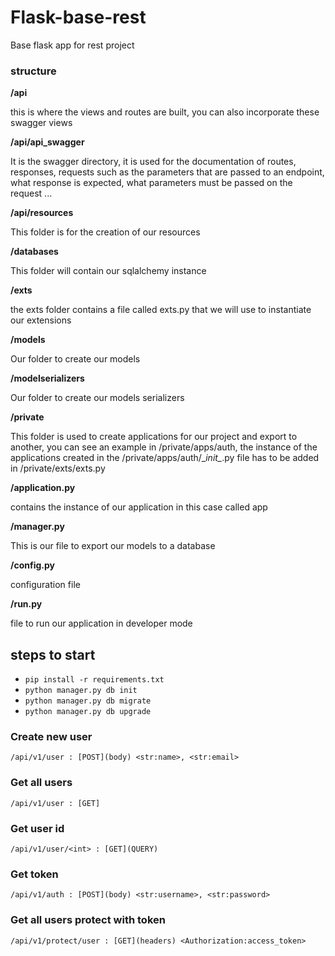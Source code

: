 # Flask-base-rest
Base flask app for rest project

### structure

**/api**

this is where the views and routes are built, you can also incorporate these swagger views

**/api/api_swagger**

It is the swagger directory, it is used for the documentation of routes, responses, requests such as the parameters that are passed to an endpoint, what response is expected, what parameters must be passed on the request ...

**/api/resources**

This folder is for the creation of our resources

**/databases**

This folder will contain our sqlalchemy instance

**/exts**

the exts folder contains a file called exts.py that we will use to instantiate our extensions

**/models**

Our folder to create our models

**/modelserializers**

Our folder to create our models serializers

**/private**

This folder is used to create applications for our project and export to another, you can see an example in /private/apps/auth, the instance of the applications created in the /private/apps/auth/\__init\__.py file has to be added in /private/exts/exts.py

**/application.py**

contains the instance of our application in this case called app

**/manager.py**

This is our file to export our models to a database

**/config.py**

configuration file

**/run.py**

file to run our application in developer mode

## steps to start

* `pip install -r requirements.txt`
* `python manager.py db init`
* `python manager.py db migrate`
* `python manager.py db upgrade`

### Create new user

`/api/v1/user : [POST](body) <str:name>, <str:email>`

### Get all users

`/api/v1/user : [GET]`

### Get user id

`/api/v1/user/<int> : [GET](QUERY)`

### Get token

`/api/v1/auth : [POST](body) <str:username>, <str:password>`

### Get all users protect with token

`/api/v1/protect/user : [GET](headers) <Authorization:access_token>`
